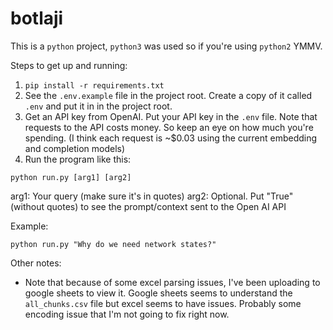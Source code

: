 # botlaji

This is a `python` project, `python3` was used so if you're using `python2` YMMV. 

Steps to get up and running:
1. `pip install -r requirements.txt`
2. See the `.env.example` file in the project root. Create a copy of it called `.env` and put it in in the project root. 
3. Get an API key from OpenAI. Put your API key in the `.env` file. Note that requests to the API costs money. So keep an eye on how much you're spending. (I think each request is ~$0.03 using the current embedding and completion models)
4. Run the program like this: 

`python run.py [arg1] [arg2]`

arg1: Your query (make sure it's in quotes) 
arg2: Optional. Put "True" (without quotes) to see the prompt/context sent to the Open AI API

Example:

`python run.py "Why do we need network states?"`

Other notes:
- Note that because of some excel parsing issues, I've been uploading to google sheets to view it. Google sheets seems to understand the `all_chunks.csv` file but excel seems to have issues. Probably some encoding issue that I'm not going to fix right now.
